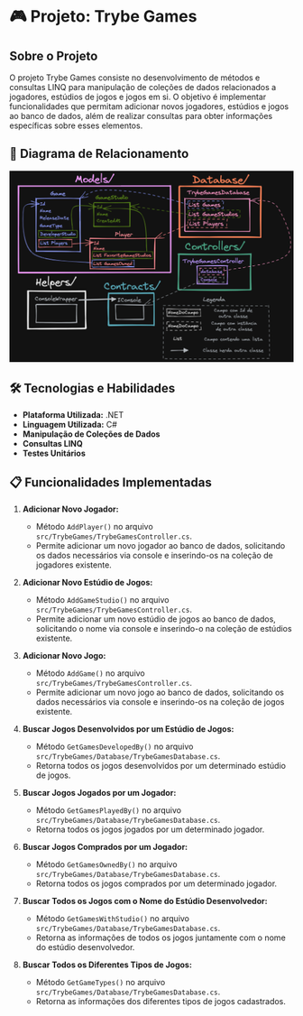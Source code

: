 # 🎮 Projeto: Trybe Games

## Sobre o Projeto

O projeto Trybe Games consiste no desenvolvimento de métodos e consultas LINQ para manipulação de coleções de dados relacionados a jogadores, estúdios de jogos e jogos em si. O objetivo é implementar funcionalidades que permitam adicionar novos jogadores, estúdios e jogos ao banco de dados, além de realizar consultas para obter informações específicas sobre esses elementos.

## 📸 Diagrama de Relacionamento

![TrybeGames](src/complete-diagram.png)

## 🛠️ Tecnologias e Habilidades

- **Plataforma Utilizada:** .NET
- **Linguagem Utilizada:** C#
- **Manipulação de Coleções de Dados**
- **Consultas LINQ**
- **Testes Unitários**

## 📋 Funcionalidades Implementadas

1. **Adicionar Novo Jogador:**
   - Método `AddPlayer()` no arquivo `src/TrybeGames/TrybeGamesController.cs`.
   - Permite adicionar um novo jogador ao banco de dados, solicitando os dados necessários via console e inserindo-os na coleção de jogadores existente.

2. **Adicionar Novo Estúdio de Jogos:**
   - Método `AddGameStudio()` no arquivo `src/TrybeGames/TrybeGamesController.cs`.
   - Permite adicionar um novo estúdio de jogos ao banco de dados, solicitando o nome via console e inserindo-o na coleção de estúdios existente.

3. **Adicionar Novo Jogo:**
   - Método `AddGame()` no arquivo `src/TrybeGames/TrybeGamesController.cs`.
   - Permite adicionar um novo jogo ao banco de dados, solicitando os dados necessários via console e inserindo-os na coleção de jogos existente.

4. **Buscar Jogos Desenvolvidos por um Estúdio de Jogos:**
   - Método `GetGamesDevelopedBy()` no arquivo `src/TrybeGames/Database/TrybeGamesDatabase.cs`.
   - Retorna todos os jogos desenvolvidos por um determinado estúdio de jogos.

5. **Buscar Jogos Jogados por um Jogador:**
   - Método `GetGamesPlayedBy()` no arquivo `src/TrybeGames/Database/TrybeGamesDatabase.cs`.
   - Retorna todos os jogos jogados por um determinado jogador.

6. **Buscar Jogos Comprados por um Jogador:**
   - Método `GetGamesOwnedBy()` no arquivo `src/TrybeGames/Database/TrybeGamesDatabase.cs`.
   - Retorna todos os jogos comprados por um determinado jogador.

7. **Buscar Todos os Jogos com o Nome do Estúdio Desenvolvedor:**
   - Método `GetGamesWithStudio()` no arquivo `src/TrybeGames/Database/TrybeGamesDatabase.cs`.
   - Retorna as informações de todos os jogos juntamente com o nome do estúdio desenvolvedor.

8. **Buscar Todos os Diferentes Tipos de Jogos:**
   - Método `GetGameTypes()` no arquivo `src/TrybeGames/Database/TrybeGamesDatabase.cs`.
   - Retorna as informações dos diferentes tipos de jogos cadastrados.

